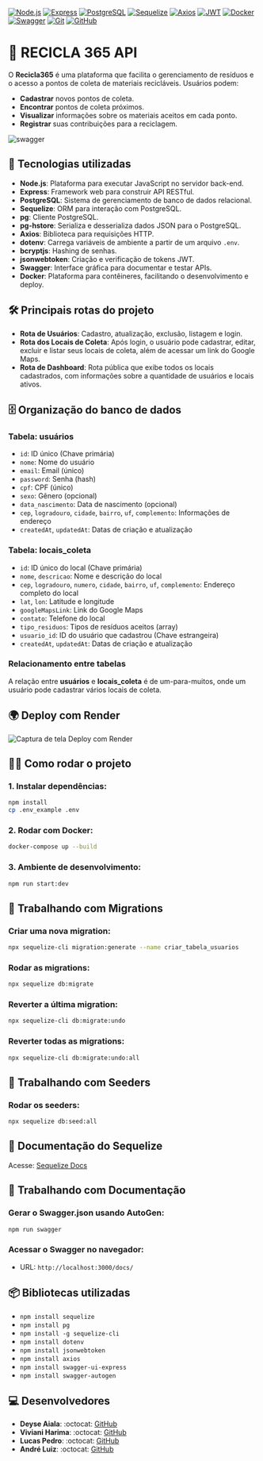 [![Node.js](https://img.shields.io/badge/Node.js-339933?style=for-the-badge&logo=nodedotjs&logoColor=white)](https://nodejs.org/)
[![Express](https://img.shields.io/badge/Express-000000?style=for-the-badge&logo=express&logoColor=white)](https://expressjs.com/)
[![PostgreSQL](https://img.shields.io/badge/PostgreSQL-336791?style=for-the-badge&logo=postgresql&logoColor=white)](https://www.postgresql.org/)
[![Sequelize](https://img.shields.io/badge/Sequelize-52B0E7?style=for-the-badge&logo=sequelize&logoColor=white)](https://sequelize.org/)
[![Axios](https://img.shields.io/badge/Axios-5A29E4?style=for-the-badge&logo=axios&logoColor=white)](https://axios-http.com/)
[![JWT](https://img.shields.io/badge/JWT-000000?style=for-the-badge&logo=jsonwebtokens&logoColor=white)](https://jwt.io/)
[![Docker](https://img.shields.io/badge/Docker-2496ED?style=for-the-badge&logo=docker&logoColor=white)](https://www.docker.com/)
[![Swagger](https://img.shields.io/badge/Swagger-85EA2D?style=for-the-badge&logo=swagger&logoColor=black)](https://swagger.io/)
[![Git](https://img.shields.io/badge/Git-F05033?style=for-the-badge&logo=git&logoColor=white)](https://git-scm.com/)
[![GitHub](https://img.shields.io/badge/GitHub-181717?style=for-the-badge&logo=github&logoColor=white)](https://github.com/)


# **🚮 RECICLA 365 API**

O **Recicla365** é uma plataforma que facilita o gerenciamento de resíduos e o acesso a pontos de coleta de materiais recicláveis. Usuários podem:
- **Cadastrar** novos pontos de coleta.
- **Encontrar** pontos de coleta próximos.
- **Visualizar** informações sobre os materiais aceitos em cada ponto.
- **Registrar** suas contribuições para a reciclagem.

![swagger](https://github.com/user-attachments/assets/49f5bd89-95dc-4b3f-a6d3-9bedf7cf793e)

## 🚀 **Tecnologias utilizadas**

- **Node.js**: Plataforma para executar JavaScript no servidor back-end.
- **Express**: Framework web para construir API RESTful.
- **PostgreSQL**: Sistema de gerenciamento de banco de dados relacional.
- **Sequelize**: ORM para interação com PostgreSQL.
- **pg**: Cliente PostgreSQL.
- **pg-hstore**: Serializa e desserializa dados JSON para o PostgreSQL.
- **Axios**: Biblioteca para requisições HTTP.
- **dotenv**: Carrega variáveis de ambiente a partir de um arquivo `.env`.
- **bcryptjs**: Hashing de senhas.
- **jsonwebtoken**: Criação e verificação de tokens JWT.
- **Swagger**: Interface gráfica para documentar e testar APIs.
- **Docker**: Plataforma para contêineres, facilitando o desenvolvimento e deploy.

## 🛠️ **Principais rotas do projeto**

- **Rota de Usuários**: Cadastro, atualização, exclusão, listagem e login.
- **Rota dos Locais de Coleta**: Após login, o usuário pode cadastrar, editar, excluir e listar seus locais de coleta, além de acessar um link do Google Maps.
- **Rota de Dashboard**: Rota pública que exibe todos os locais cadastrados, com informações sobre a quantidade de usuários e locais ativos.

## 🗄️ **Organização do banco de dados**

### **Tabela: usuários**

- `id`: ID único (Chave primária)
- `nome`: Nome do usuário
- `email`: Email (único)
- `password`: Senha (hash)
- `cpf`: CPF (único)
- `sexo`: Gênero (opcional)
- `data_nascimento`: Data de nascimento (opcional)
- `cep`, `logradouro`, `cidade`, `bairro`, `uf`, `complemento`: Informações de endereço
- `createdAt`, `updatedAt`: Datas de criação e atualização

### **Tabela: locais_coleta**

- `id`: ID único do local (Chave primária)
- `nome`, `descricao`: Nome e descrição do local
- `cep`, `logradouro`, `numero`, `cidade`, `bairro`, `uf`, `complemento`: Endereço completo do local
- `lat`, `lon`: Latitude e longitude
- `googleMapsLink`: Link do Google Maps
- `contato`: Telefone do local
- `tipo_residuos`: Tipos de resíduos aceitos (array)
- `usuario_id`: ID do usuário que cadastrou (Chave estrangeira)
- `createdAt`, `updatedAt`: Datas de criação e atualização

### **Relacionamento entre tabelas**

A relação entre **usuários** e **locais_coleta** é de um-para-muitos, onde um usuário pode cadastrar vários locais de coleta.

## 🌍 **Deploy com Render**

![Captura de tela Deploy com Render](https://github.com/user-attachments/assets/b1f5617d-282d-40b8-bb7f-32f4f47560f3)

## 🏃‍♂️ **Como rodar o projeto**

### 1. Instalar dependências:
```bash
npm install
cp .env_example .env
```

### 2. Rodar com Docker:
```bash
docker-compose up --build
```

### 3. Ambiente de desenvolvimento:
```bash
npm run start:dev
```

## 🧬 **Trabalhando com Migrations**

### Criar uma nova migration:
```bash
npx sequelize-cli migration:generate --name criar_tabela_usuarios
```

### Rodar as migrations:
```bash
npx sequelize db:migrate
```

### Reverter a última migration:
```bash
npx sequelize-cli db:migrate:undo
```

### Reverter todas as migrations:
```bash
npx sequelize-cli db:migrate:undo:all
```

## 🌱 **Trabalhando com Seeders**

### Rodar os seeders:
```bash
npx sequelize db:seed:all
```

## 📄 **Documentação do Sequelize**
Acesse: [Sequelize Docs](https://sequelize.org/docs/v6/core-concepts/model-basics/)

## 🧩 **Trabalhando com Documentação**

### Gerar o Swagger.json usando AutoGen:
```bash
npm run swagger
```

### Acessar o Swagger no navegador:
- URL: `http://localhost:3000/docs/`

## 📦 **Bibliotecas utilizadas**
- `npm install sequelize`
- `npm install pg`
- `npm install -g sequelize-cli`
- `npm install dotenv`
- `npm install jsonwebtoken`
- `npm install axios`
- `npm install swagger-ui-express`
- `npm install swagger-autogen`

## 💻 **Desenvolvedores**
- **Deyse Aiala**: :octocat: [GitHub](https://github.com/deyseaiala)
- **Viviani Harima**: :octocat: [GitHub](https://github.com/vivianiharima)
- **Lucas Pedro**: :octocat: [GitHub](https://github.com/lucasplcorrea)
- **André Luiz**: :octocat: [GitHub](https://github.com/andreluizamorimdev)
